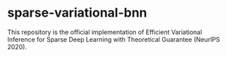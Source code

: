 # sparse-variational-bnn
This repository is the official implementation of Efficient Variational Inference for Sparse Deep Learning with Theoretical Guarantee (NeurIPS 2020).
